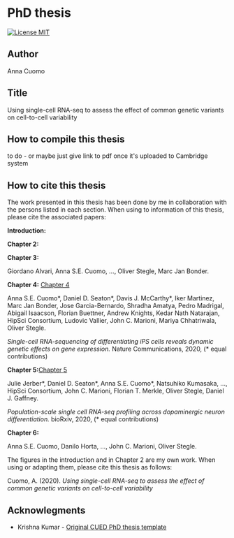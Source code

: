 PhD thesis
========================

[![License MIT](http://img.shields.io/badge/license-MIT-brightgreen.svg)](license.md)

## Author

Anna Cuomo

## Title

Using single-cell RNA-seq to assess the effect of common genetic variants on cell-to-cell variability

## How to compile this thesis

to do - or maybe just give link to pdf once it's uploaded to Cambridge system

## How to cite this thesis

The work presented in this thesis has been done by me in collaboration with the persons listed in each section. 
When using to information of this thesis, please cite the associated papers:

**Introduction:** 

**Chapter 2:**

**Chapter 3:**

Giordano Alvari, Anna S.E. Cuomo\, ..., Oliver Stegle, Marc Jan Bonder. 

**Chapter 4:** [Chapter 4](https://www.nature.com/articles/s41467-020-14457-z)

Anna S.E. Cuomo\*, Daniel D. Seaton\*, Davis J. McCarthy\*, Iker Martinez, Marc Jan Bonder, Jose Garcia-Bernardo, Shradha Amatya, Pedro Madrigal, Abigail Isaacson, Florian Buettner, Andrew Knights, Kedar Nath Natarajan, HipSci Consortium, Ludovic Vallier, John C. Marioni, Mariya Chhatriwala, Oliver Stegle.

_Single-cell RNA-sequencing of differentiating iPS cells reveals dynamic genetic effects on gene expression._ Nature Communications, 2020, (\* equal contributions)

**Chapter 5:**[Chapter 5](https://www.biorxiv.org/content/10.1101/2020.05.21.103820v1)

Julie Jerber\*, Daniel D. Seaton\*, Anna S.E. Cuomo\*, Natsuhiko Kumasaka, ..., HipSci Consortium, John C. Marioni, Florian T. Merkle, Oliver Stegle, Daniel J. Gaffney.

_Population-scale single cell RNA-seq profiling across dopaminergic neuron differentiation._ bioRxiv, 2020, (\* equal contributions)

**Chapter 6:**

Anna S.E. Cuomo\, Danilo Horta, ..., John C. Marioni, Oliver Stegle.  


The figures in the introduction and in Chapter 2 are my own work. 
When using or adapting them, please cite this thesis as follows:

Cuomo, A. (2020). _Using single-cell RNA-seq to assess the effect of common genetic variants on cell-to-cell variability_

## Acknowlegments

*   Krishna Kumar - [Original CUED PhD thesis template](https://github.com/kks32/phd-thesis-template)
